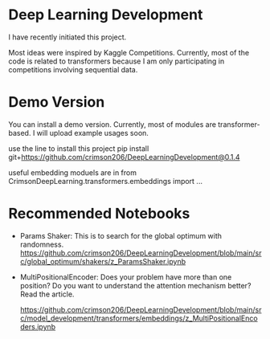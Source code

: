 # Deep Learning Development

I have recently initiated this project.

Most ideas were inspired by Kaggle Competitions.
Currently, most of the code is related to transformers because I am only participating in competitions involving sequential data.

# Demo Version

You can install a demo version.
Currently, most of modules are transformer-based.
I will upload example usages soon.

use the line to install this project
pip install git+https://github.com/crimson206/DeepLearningDevelopment@0.1.4

useful embedding moduels are in
from CrimsonDeepLearning.transformers.embeddings import ...

# Recommended Notebooks
- Params Shaker: This is to search for the global optimum with randomness.
  https://github.com/crimson206/DeepLearningDevelopment/blob/main/src/global_optimum/shakers/z_ParamsShaker.ipynb

- MultiPositionalEncoder:
  Does your problem have more than one position?
  Do you want to understand the attention mechanism better?
  Read the article.
  
  https://github.com/crimson206/DeepLearningDevelopment/blob/main/src/model_development/transformers/embeddings/z_MultiPositionalEncoders.ipynb
